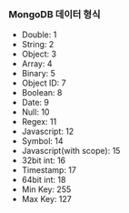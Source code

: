 ### MongoDB 데이터 형식
- Double: 1
- String: 2
- Object: 3
- Array: 4
- Binary: 5
- Object ID: 7
- Boolean: 8
- Date: 9
- Null: 10
- Regex: 11
- Javascript: 12
- Symbol: 14
- Javascript(with scope): 15
- 32bit int: 16
- Timestamp: 17
- 64bit int: 18
- Min Key: 255
- Max Key: 127

